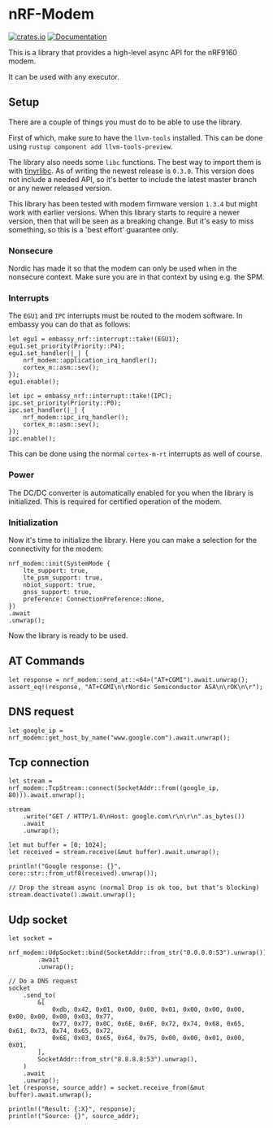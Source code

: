 # nRF-Modem

[![crates.io](https://img.shields.io/crates/v/nrf-modem.svg)](https://crates.io/crates/nrf-modem) [![Documentation](https://docs.rs/nrf-modem/badge.svg)](https://docs.rs/nrf-modem)

This is a library that provides a high-level async API for the nRF9160 modem.

It can be used with any executor.

## Setup

There are a couple of things you must do to be able to use the library.

First of which, make sure to have the `llvm-tools` installed.
This can be done using `rustup component add llvm-tools-preview`.

The library also needs some `libc` functions.
The best way to import them is with [tinyrlibc](https://github.com/rust-embedded-community/tinyrlibc).
As of writing the newest release is `0.3.0`. This version does not include a needed API,
so it's better to include the latest master branch or any newer released version.

This library has been tested with modem firmware version `1.3.4` but might work with earlier versions.
When this library starts to require a newer version, then that will be seen as a breaking change.
But it's easy to miss something, so this is a 'best effort' guarantee only.

### Nonsecure

Nordic has made it so that the modem can only be used when in the nonsecure context.
Make sure you are in that context by using e.g. the SPM.

### Interrupts

The `EGU1` and `IPC` interrupts must be routed to the modem software.
In embassy you can do that as follows:

```rust,ignore
let egu1 = embassy_nrf::interrupt::take!(EGU1);
egu1.set_priority(Priority::P4);
egu1.set_handler(|_| {
    nrf_modem::application_irq_handler();
    cortex_m::asm::sev();
});
egu1.enable();

let ipc = embassy_nrf::interrupt::take!(IPC);
ipc.set_priority(Priority::P0);
ipc.set_handler(|_| {
    nrf_modem::ipc_irq_handler();
    cortex_m::asm::sev();
});
ipc.enable();
```
This can be done using the normal `cortex-m-rt` interrupts as well of course.

### Power

The DC/DC converter is automatically enabled for you when the library is initialized.
This is required for certified operation of the modem.

### Initialization

Now it's time to initialize the library. Here you can make a selection for the connectivity for the modem:

```rust,ignore
nrf_modem::init(SystemMode {
    lte_support: true,
    lte_psm_support: true,
    nbiot_support: true,
    gnss_support: true,
    preference: ConnectionPreference::None,
})
.await
.unwrap();
```
Now the library is ready to be used.

## AT Commands

```rust,ignore
let response = nrf_modem::send_at::<64>("AT+CGMI").await.unwrap();
assert_eq!(response, "AT+CGMI\n\rNordic Semiconductor ASA\n\rOK\n\r");
```

## DNS request

```rust,ignore
let google_ip = nrf_modem::get_host_by_name("www.google.com").await.unwrap();
```

## Tcp connection

```rust,ignore
let stream = nrf_modem::TcpStream::connect(SocketAddr::from((google_ip, 80))).await.unwrap();

stream
    .write("GET / HTTP/1.0\nHost: google.com\r\n\r\n".as_bytes())
    .await
    .unwrap();

let mut buffer = [0; 1024];
let received = stream.receive(&mut buffer).await.unwrap();

println!("Google response: {}", core::str::from_utf8(received).unwrap());

// Drop the stream async (normal Drop is ok too, but that's blocking)
stream.deactivate().await.unwrap();
```

## Udp socket

```rust,ignore
let socket =
    nrf_modem::UdpSocket::bind(SocketAddr::from_str("0.0.0.0:53").unwrap())
        .await
        .unwrap();

// Do a DNS request
socket
    .send_to(
        &[
            0xdb, 0x42, 0x01, 0x00, 0x00, 0x01, 0x00, 0x00, 0x00, 0x00, 0x00, 0x00, 0x03, 0x77,
            0x77, 0x77, 0x0C, 0x6E, 0x6F, 0x72, 0x74, 0x68, 0x65, 0x61, 0x73, 0x74, 0x65, 0x72,
            0x6E, 0x03, 0x65, 0x64, 0x75, 0x00, 0x00, 0x01, 0x00, 0x01,
        ],
        SocketAddr::from_str("8.8.8.8:53").unwrap(),
    )
    .await
    .unwrap();
let (response, source_addr) = socket.receive_from(&mut buffer).await.unwrap();

println!("Result: {:X}", response);
println!("Source: {}", source_addr);
```

